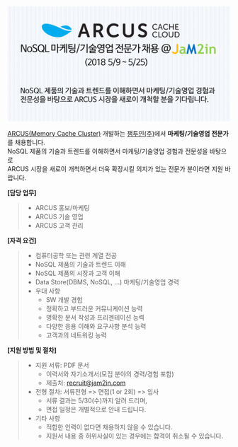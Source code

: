 <!-- ## 잼투인(주) NoSQL 마케팅/기술영업 채용 (2018 5/9 ~ 5/25) -->
<!--
![](https://github.com/jam2in/recruit/blob/master/images/dev_nosql_job_image.png)
-->

![](https://github.com/jam2in/recruit/blob/master/images/jam2in-marketing-sales-job-image.png?raw=true)

[ARCUS(Memory Cache Cluster)](http://naver.github.io/arcus/) 개발하는
[잼투인(주)](http://www.jam2in.com/)에서 **마케팅/기술영업 전문가**를 채용합니다. <br /> 
NoSQL 제품의 기술과 트렌드를 이해하면서 마케팅/기술영업 경험과 전문성을 바탕으로 <br />
ARCUS 시장을 새로이 개척하면서 더욱 확장시킬 의지가 있는 전문가 분이라면 지원 바랍니다. <br />

**[담당 업무]**

> - ARCUS 홍보/마케팅
> - ARCUS 기술 영업
> - ARCUS 고객 관리

**[자격 요건]**
> - 컴퓨터공학 또는 관련 계열 전공
> - NoSQL 제품의 기술과 트렌드 이해
> - NoSQL 제품의 시장과 고객 이해
> - Data Store(DBMS, NoSQL, ...) 마케팅/기술영업 경력
> - 우대 사항 
>    - SW 개발 경험
>    - 정확하고 부드러운 커뮤니케이션 능력
>    - 명확한 문서 작성과 프리젠테이션 능력
>    - 다양한 응용 이해와 요구사항 분석 능력
>    - 고객과의 네트워킹 능력

**[지원 방법 및 절차]** 

> - 지원 서류: PDF 문서
>    - 이력서와 자기소개서(모집 분야의 경력/경험 포함)
>    - 제출처: <recruit@jam2in.com>
> - 전형 절차: 서류전형 => 면접(1 or 2회) => 입사
>    - 서류 결과는 5/30(수)까지 알려 드리며,
>    - 면접 일정은 개별적으로 안내 드립니다.
> - 기타 사항
>    - 적합한 인력이 없다면 채용하지 않을 수 있습니다.
>    - 지원서 내용 중 허위사실이 있는 경우에는 합격이 취소될 수 있습니다.
